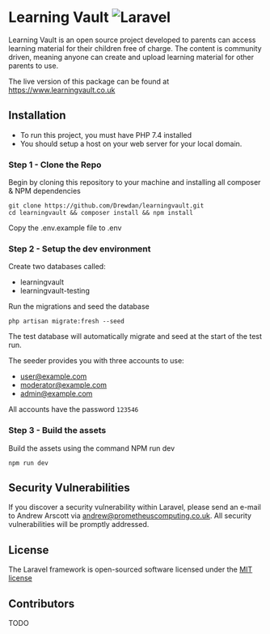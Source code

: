 # Learning Vault  ![Laravel](https://github.com/Drewdan/learningvault/workflows/Laravel/badge.svg?branch=master)

Learning Vault is an open source project developed to parents can access learning material for their children free
of charge. The content is community driven, meaning anyone can create and upload learning material for 
other parents to use.

The live version of this package can be found at https://www.learningvault.co.uk

## Installation
- To run this project, you must have PHP 7.4 installed
- You should setup a host on your web server for your local domain.

### Step 1 - Clone the Repo
Begin by cloning this repository to your machine and installing all composer & NPM dependencies
```
git clone https://github.com/Drewdan/learningvault.git
cd learningvault && composer install && npm install
```

Copy the .env.example file to .env

### Step 2 - Setup the dev environment
Create two databases called:
- learningvault
- learningvault-testing

Run the migrations and seed the database
```
php artisan migrate:fresh --seed
```

The test database will automatically migrate and seed at the start of the test run.

The seeder provides you with three accounts to use:

- user@example.com
- moderator@example.com
- admin@example.com

All accounts have the password `123546`
### Step 3 - Build the assets
Build the assets using the command NPM run dev
```
npm run dev
```

## Security Vulnerabilities

If you discover a security vulnerability within Laravel, please send an e-mail to Andrew Arscott via [andrew@prometheuscomputing.co.uk](mailto:andrew@prometheuscomputing.co.uk). All security vulnerabilities will be promptly addressed.

## License

The Laravel framework is open-sourced software licensed under the [MIT license](https://opensource.org/licenses/MIT)

## Contributors

TODO
